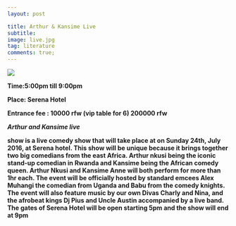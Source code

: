 ```yaml
---
layout: post

title: Arthur & Kansime Live
subtitle: 
image: live.jpg
tag: literature
comments: true;
---
```


<img src="{{site.github.url}}/img/live.jpg">

<strong>Time:5:00pm till 9:00pm

<strong>Place: Serena Hotel

<strong>Entrance fee : 10000 rfw (vip table for 6) 200000 rfw <strong>

*Arthur and Kansime live*

show is a live comedy show that will take place at on Sunday 24th, July 2016, at Serena hotel. 
This show will be unique because it brings together two big comedians from the east Africa. Arthur nkusi being the iconic stand-up comedian in Rwanda and Kansime being the African comedy queen. 
Arthur Nkusi and Kansime Anne will both perform for more than 1hr each. 
The event will be officially hosted by standard emcees Alex Muhangi the comedian from Uganda and Babu from the comedy knights. 
The event will also feature music by our own Divas Charly and Nina, and the afrobeat kings Dj Pius and Uncle Austin accompanied by a live band. 
The gates of Serena Hotel will be open starting 5pm and the show will end at 9pm 